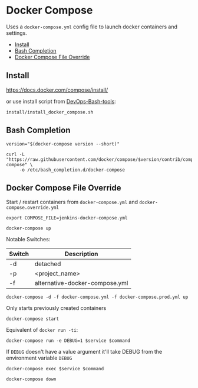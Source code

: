 # Docker Compose

Uses a `docker-compose.yml` config file to launch docker containers and settings.

<!-- INDEX_START -->

- [Install](#install)
- [Bash Completion](#bash-completion)
- [Docker Compose File Override](#docker-compose-file-override)

<!-- INDEX_END -->

## Install

<https://docs.docker.com/compose/install/>

or use install script from [DevOps-Bash-tools](devops-bash-tools.md):

```shell
install/install_docker_compose.sh
```

## Bash Completion

```shell
version="$(docker-compose version --short)"

curl -L "https://raw.githubusercontent.com/docker/compose/$version/contrib/completion/bash/docker-compose" \
     -o /etc/bash_completion.d/docker-compose
```

## Docker Compose File Override

Start / restart containers from `docker-compose.yml` and `docker-compose.override.yml`

```shell
export COMPOSE_FILE=jenkins-docker-compose.yml

docker-compose up
```

Notable Switches:

| Switch | Description                    |
|--------|--------------------------------|
| -d     | detached                       |
| -p     | <project_name>                 |
| -f     | alternative-docker-compose.yml |

```shell
docker-compose -d -f docker-compose.yml -f docker-compose.prod.yml up
```

Only starts previously created containers

```shell
docker-compose start
```

Equivalent of `docker run -ti`:

```shell
docker-compose run -e DEBUG=1 $service $command
```

If `DEBUG` doesn't have a value argument it'll take DEBUG from the environment variable `DEBUG`

```shell
docker-compose exec $service $command
```

```shell
docker-compose down
```
